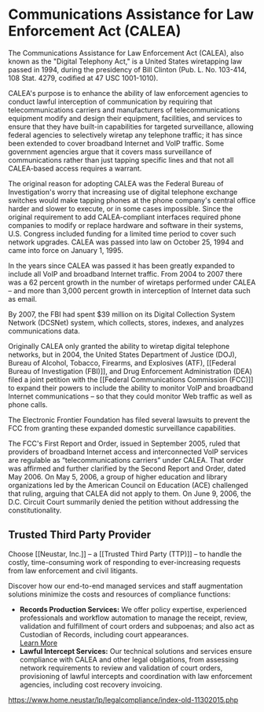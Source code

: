 # Communications Assistance for Law Enforcement Act (CALEA)

The Communications Assistance for Law Enforcement Act (CALEA), also known as the "Digital Telephony Act," is a United States wiretapping law passed in 1994, during the presidency of Bill Clinton (Pub. L. No. 103-414, 108 Stat. 4279, codified at 47 USC 1001-1010).

CALEA's purpose is to enhance the ability of law enforcement agencies to conduct lawful interception of communication by requiring that telecommunications carriers and manufacturers of telecommunications equipment modify and design their equipment, facilities, and services to ensure that they have built-in capabilities for targeted surveillance, allowing federal agencies to selectively wiretap any telephone traffic; it has since been extended to cover broadband Internet and VoIP traffic. Some government agencies argue that it covers mass surveillance of communications rather than just tapping specific lines and that not all CALEA-based access requires a warrant.

The original reason for adopting CALEA was the Federal Bureau of Investigation's worry that increasing use of digital telephone exchange switches would make tapping phones at the phone company's central office harder and slower to execute, or in some cases impossible. Since the original requirement to add CALEA-compliant interfaces required phone companies to modify or replace hardware and software in their systems, U.S. Congress included funding for a limited time period to cover such network upgrades. CALEA was passed into law on October 25, 1994 and came into force on January 1, 1995.

In the years since CALEA was passed it has been greatly expanded to include all VoIP and broadband Internet traffic. From 2004 to 2007 there was a 62 percent growth in the number of wiretaps performed under CALEA – and more than 3,000 percent growth in interception of Internet data such as email.

By 2007, the FBI had spent $39 million on its Digital Collection System Network (DCSNet) system, which collects, stores, indexes, and analyzes communications data.

Originally CALEA only granted the ability to wiretap digital telephone networks, but in 2004, the United States Department of Justice (DOJ), Bureau of Alcohol, Tobacco, Firearms, and Explosives (ATF), [[Federal Bureau of Investigation (FBI)]], and Drug Enforcement Administration (DEA) filed a joint petition with the [[Federal Communications Commission (FCC)]] to expand their powers to include the ability to monitor VoIP and broadband Internet communications – so that they could monitor Web traffic as well as phone calls.

The Electronic Frontier Foundation has filed several lawsuits to prevent the FCC from granting these expanded domestic surveillance capabilities.

The FCC's First Report and Order, issued in September 2005, ruled that providers of broadband Internet access and interconnected VoIP services are regulable as “telecommunications carriers” under CALEA. That order was affirmed and further clarified by the Second Report and Order, dated May 2006. On May 5, 2006, a group of higher education and library organizations led by the American Council on Education (ACE) challenged that ruling, arguing that CALEA did not apply to them. On June 9, 2006, the D.C. Circuit Court summarily denied the petition without addressing the constitutionality.

## Trusted Third Party Provider 
Choose [[Neustar, Inc.]] – a [[Trusted Third Party (TTP)]] – to handle the costly, time-consuming work of responding to ever-increasing requests from law enforcement and civil litigants.

Discover how our end-to-end managed services and staff augmentation solutions minimize the costs and resources of compliance functions:

-   **Records Production Services:** We offer policy expertise, experienced professionals and workflow automation to manage the receipt, review, validation and fulfillment of court orders and subpoenas; and also act as Custodian of Records, including court appearances.  
    [Learn More](https://www.neustar.biz/resources/whitepapers/csp/legal-compliance-records-production-jul14.pdf)
-   **Lawful Intercept Services:** Our technical solutions and services ensure compliance with CALEA and other legal obligations, from assessing network requirements to review and validation of court orders, provisioning of lawful intercepts and coordination with law enforcement agencies, including cost recovery invoicing. 

https://www.home.neustar/lp/legalcompliance/index-old-11302015.php 


